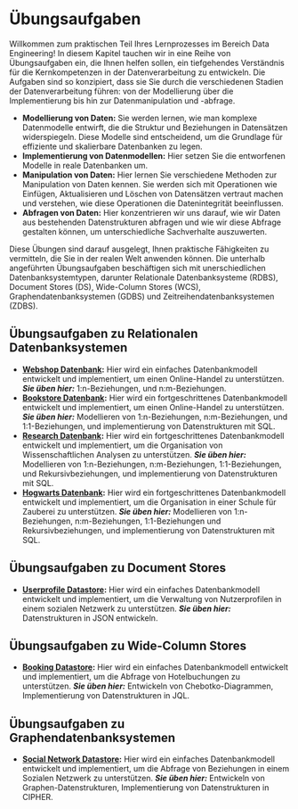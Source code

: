 # Übungsaufgaben

Willkommen zum praktischen Teil Ihres Lernprozesses im Bereich Data Engineering! In diesem Kapitel tauchen wir in eine Reihe von Übungsaufgaben ein, die Ihnen helfen sollen, ein tiefgehendes Verständnis für die Kernkompetenzen in der Datenverarbeitung zu entwickeln. Die Aufgaben sind so konzipiert, dass sie Sie durch die verschiedenen Stadien der Datenverarbeitung führen: von der Modellierung über die Implementierung bis hin zur Datenmanipulation und -abfrage.

* **Modellierung von Daten:** Sie werden lernen, wie man komplexe Datenmodelle entwirft, die die Struktur und Beziehungen in Datensätzen widerspiegeln. Diese Modelle sind entscheidend, um die Grundlage für effiziente und skalierbare Datenbanken zu legen.
* **Implementierung von Datenmodellen:** Hier setzen Sie die entworfenen Modelle in reale Datenbanken um.
* **Manipulation von Daten:** Hier lernen Sie verschiedene Methoden zur Manipulation von Daten kennen. Sie werden sich mit Operationen wie Einfügen, Aktualisieren und Löschen von Datensätzen vertraut machen und verstehen, wie diese Operationen die Datenintegrität beeinflussen.
* **Abfragen von Daten:** Hier konzentrieren wir uns darauf, wie wir Daten aus bestehenden Datenstrukturen abfragen und wie wir diese Abfrage gestalten können, um unterschiedliche Sachverhalte auszuwerten.

Diese Übungen sind darauf ausgelegt, Ihnen praktische Fähigkeiten zu vermitteln, die Sie in der realen Welt anwenden können. Die unterhalb angeführten Übungsaufgaben beschäftigen sich mit unerschiedlichen Datenbanksystemtypen, darunter Relationale Datenbanksysteme (RDBS), Document Stores (DS), Wide-Column Stores (WCS), Graphendatenbanksystemen (GDBS) und Zeitreihendatenbanksystemen (ZDBS).

## Übungsaufgaben zu Relationalen Datenbanksystemen

* **[Webshop Datenbank](exercises/mt_webshop.md):** Hier wird ein einfaches Datenbankmodell entwickelt und implementiert, um einen Online-Handel zu unterstützen. ***Sie üben hier:*** 1:n-Beziehungen, und n:m-Beziehungen.
* **[Bookstore Datenbank](exercises/mt_bookstore.md):** Hier wird ein fortgeschrittenes Datenbankmodell entwickelt und implementiert, um einen Online-Handel zu unterstützen. ***Sie üben hier:*** Modellieren von 1:n-Beziehungen, n:m-Beziehungen, und 1:1-Beziehungen, und implementierung von Datenstrukturen mit SQL.
* **[Research Datenbank](exercises/mt_research.md):** Hier wird ein fortgeschrittenes Datenbankmodell entwickelt und implementiert, um die Organisation von Wissenschaftlichen Analysen zu unterstützen. ***Sie üben hier:*** Modellieren von 1:n-Beziehungen, n:m-Beziehungen, 1:1-Beziehungen, und Rekursivbeziehungen, und implementierung von Datenstrukturen mit SQL.
* **[Hogwarts Datenbank](exercises/mt_magic.md):** Hier wird ein fortgeschrittenes Datenbankmodell entwickelt und implementiert, um die Organisation in einer Schule für Zauberei zu unterstützen. ***Sie üben hier:*** Modellieren von 1:n-Beziehungen, n:m-Beziehungen, 1:1-Beziehungen und Rekursivbeziehungen, und implementierung von Datenstrukturen mit SQL.

## Übungsaufgaben zu Document Stores

* **[Userprofile Datastore](exercises/mt_userprofile.md):** Hier wird ein einfaches Datenbankmodell entwickelt und implementiert, um die Verwaltung von Nutzerprofilen in einem sozialen Netzwerk zu unterstützen. ***Sie üben hier:*** Datenstrukturen in JSON entwickeln. 

## Übungsaufgaben zu Wide-Column Stores

* **[Booking Datastore](exercises/mt_booking.md):** Hier wird ein einfaches Datenbankmodell entwickelt und implementiert, um die Abfrage von Hotelbuchungen zu unterstützen. ***Sie üben hier:*** Entwickeln von Chebotko-Diagrammen, Implementierung von Datenstrukturen in JQL.

## Übungsaufgaben zu Graphendatenbanksystemen

* **[Social Network Datastore](exercises/mt_employee.md):** Hier wird ein einfaches Datenbankmodell entwickelt und implementiert, um die Abfrage von Beziehungen in einem Sozialen Netzwerk zu unterstützen. ***Sie üben hier:*** Entwickeln von Graphen-Datenstrukturen, Implementierung von Datenstrukturen in CIPHER.
